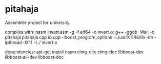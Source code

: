 pitahaja
========

Assembler project for university.

compiles with:
nasm invert.asm -g -f elf64 -o invert.o; g++ -ggdb -Wall -o pitahaja pitahaja.cpp io.cpp -lboost_program_options -L/usr/X11R6/lib -lm -lpthread -lX11 -I../ invert.o

dependencies:
apt-get install nasm cimg-dev cimg-doc libboost-dev libboost-all-dev libboost-doc
